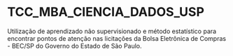 # TCC_MBA_CIENCIA_DADOS_USP
Utilização de aprendizado não supervisionado e método estatístico para encontrar pontos de atenção nas licitações da Bolsa Eletrônica de Compras - BEC/SP do Governo do Estado de São Paulo.
